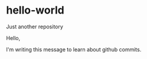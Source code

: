 # hello-world
Just another repository

Hello,

I'm writing this message to learn about github commits.
